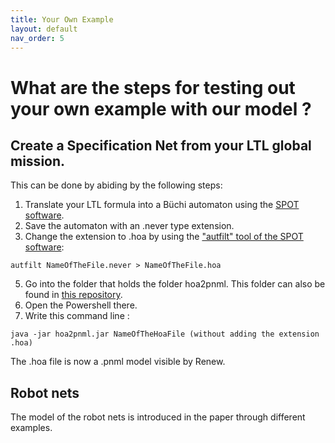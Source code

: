 ```yaml
---
title: Your Own Example
layout: default
nav_order: 5
---
```


# What are the steps for testing out your own example with our model ? 

## Create a Specification Net from your LTL global mission.

This can be done by abiding by the following steps:

1. Translate your LTL formula into a Büchi automaton using the [SPOT software](https://spot.lre.epita.fr). 
2. Save the automaton with an .never type extension.
3. Change the extension to .hoa by using the ["autfilt" tool of the SPOT software](https://spot.lre.epita.fr/autfilt.html):
```
autfilt NameOfTheFile.never > NameOfTheFile.hoa
```
5. Go into the folder that holds the folder hoa2pnml. This folder can also be found in [this repository](https://github.com/eva-robillard/NWN_Complex).
6. Open the Powershell there.
7. Write this command line :

```
java -jar hoa2pnml.jar NameOfTheHoaFile (without adding the extension .hoa)
```
The .hoa file is now a .pnml model visible by Renew.

## Robot nets

The model of the robot nets is introduced in the paper through different examples. 



